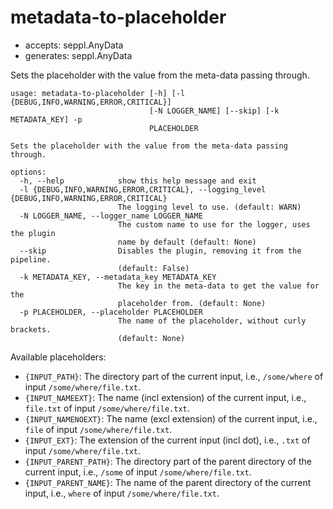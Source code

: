 # metadata-to-placeholder

* accepts: seppl.AnyData
* generates: seppl.AnyData

Sets the placeholder with the value from the meta-data passing through.

```
usage: metadata-to-placeholder [-h] [-l {DEBUG,INFO,WARNING,ERROR,CRITICAL}]
                               [-N LOGGER_NAME] [--skip] [-k METADATA_KEY] -p
                               PLACEHOLDER

Sets the placeholder with the value from the meta-data passing through.

options:
  -h, --help            show this help message and exit
  -l {DEBUG,INFO,WARNING,ERROR,CRITICAL}, --logging_level {DEBUG,INFO,WARNING,ERROR,CRITICAL}
                        The logging level to use. (default: WARN)
  -N LOGGER_NAME, --logger_name LOGGER_NAME
                        The custom name to use for the logger, uses the plugin
                        name by default (default: None)
  --skip                Disables the plugin, removing it from the pipeline.
                        (default: False)
  -k METADATA_KEY, --metadata_key METADATA_KEY
                        The key in the meta-data to get the value for the
                        placeholder from. (default: None)
  -p PLACEHOLDER, --placeholder PLACEHOLDER
                        The name of the placeholder, without curly brackets.
                        (default: None)
```

Available placeholders:

* `{INPUT_PATH}`: The directory part of the current input, i.e., `/some/where` of input `/some/where/file.txt`.
* `{INPUT_NAMEEXT}`: The name (incl extension) of the current input, i.e., `file.txt` of input `/some/where/file.txt`.
* `{INPUT_NAMENOEXT}`: The name (excl extension) of the current input, i.e., `file` of input `/some/where/file.txt`.
* `{INPUT_EXT}`: The extension of the current input (incl dot), i.e., `.txt` of input `/some/where/file.txt`.
* `{INPUT_PARENT_PATH}`: The directory part of the parent directory of the current input, i.e., `/some` of input `/some/where/file.txt`.
* `{INPUT_PARENT_NAME}`: The name of the parent directory of the current input, i.e., `where` of input `/some/where/file.txt`.
